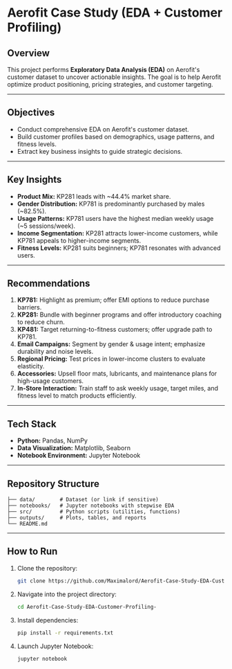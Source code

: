 
# Aerofit Case Study (EDA + Customer Profiling)

## Overview

This project performs **Exploratory Data Analysis (EDA)** on Aerofit's customer dataset to uncover actionable insights. The goal is to help Aerofit optimize product positioning, pricing strategies, and customer targeting.

---

## Objectives

* Conduct comprehensive EDA on Aerofit's customer dataset.
* Build customer profiles based on demographics, usage patterns, and fitness levels.
* Extract key business insights to guide strategic decisions.

---

## Key Insights

* **Product Mix:** KP281 leads with \~44.4% market share.
* **Gender Distribution:** KP781 is predominantly purchased by males (\~82.5%).
* **Usage Patterns:** KP781 users have the highest median weekly usage (\~5 sessions/week).
* **Income Segmentation:** KP281 attracts lower-income customers, while KP781 appeals to higher-income segments.
* **Fitness Levels:** KP281 suits beginners; KP781 resonates with advanced users.

---

## Recommendations

1. **KP781:** Highlight as premium; offer EMI options to reduce purchase barriers.
2. **KP281:** Bundle with beginner programs and offer introductory coaching to reduce churn.
3. **KP481:** Target returning-to-fitness customers; offer upgrade path to KP781.
4. **Email Campaigns:** Segment by gender & usage intent; emphasize durability and noise levels.
5. **Regional Pricing:** Test prices in lower-income clusters to evaluate elasticity.
6. **Accessories:** Upsell floor mats, lubricants, and maintenance plans for high-usage customers.
7. **In-Store Interaction:** Train staff to ask weekly usage, target miles, and fitness level to match products efficiently.

---

## Tech Stack

* **Python:** Pandas, NumPy
* **Data Visualization:** Matplotlib, Seaborn
* **Notebook Environment:** Jupyter Notebook

---

## Repository Structure

```
├── data/        # Dataset (or link if sensitive)
├── notebooks/   # Jupyter notebooks with stepwise EDA
├── src/         # Python scripts (utilities, functions)
├── outputs/     # Plots, tables, and reports
└── README.md
```

---

## How to Run

1. Clone the repository:

   ```bash
   git clone https://github.com/Maximalord/Aerofit-Case-Study-EDA-Customer-Profiling-
   ```
2. Navigate into the project directory:

   ```bash
   cd Aerofit-Case-Study-EDA-Customer-Profiling-
   ```
3. Install dependencies:

   ```bash
   pip install -r requirements.txt
   ```
4. Launch Jupyter Notebook:

   ```bash
   jupyter notebook
   ```


